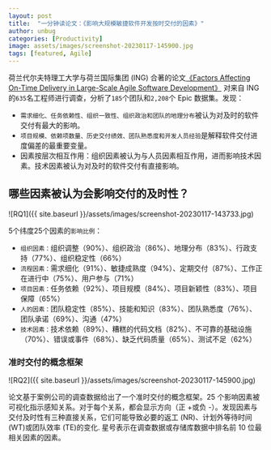 ```yaml
---
layout: post
title:  "一分钟读论文：《影响大规模敏捷软件开发按时交付的因素》"
author: unbug
categories: [Productivity]
image: assets/images/screenshot-20230117-145900.jpg
tags: [featured, Agile]
---
```

荷兰代尔夫特理工大学与荷兰国际集团 (ING) 合著的论文[《Factors Affecting On-Time Delivery in Large-Scale Agile Software Development》][paper1-url] 对来自 ING 的` 635 `名工程师进行调查，分析了` 185 `个团队和` 2,208 `个 Epic 数据集。发现：
- `需求细化、任务依赖性、组织一致性、组织政治和团队的地理分布`被认为对及时的软件交付有最大的影响。
- `项目规模、依赖项数量、历史交付绩效、团队熟悉度和开发人员经验`是解释软件交付进度偏差的最重要变量。
- 因素按层次相互作用：组织因素被认为与人员因素相互作用，进而影响技术因素。技术因素被认为对及时的软件交付有直接影响。

## 哪些因素被认为会影响交付的及时性？
![RQ1]({{ site.baseurl }}/assets/images/screenshot-20230117-143733.jpg)

5个纬度25个因素的`影响比例`：
- `组织因素：`组织调整（90%）、组织政治（86%）、地理分布（83%）、行政支持（77%）、组织稳定性（66%）
- `流程因素：`需求细化（91%）、敏捷成熟度（94%）、定期交付（87%）、工作正在进行中（75%）、用户参与（71%）
- `项目因素：`任务依赖（92%）、项目规模（84%）、项目新颖性（83%）、项目保障（65%）
- `人的因素：`团队稳定性（85%）、技能和知识（83%）、团队熟悉度（76%）、团队承诺（69%）、沟通（47%）
- `技术因素：`技术依赖（89%）、糟糕的代码文档（82%）、不可靠的基础设施（70%）、错误或事件（68%）、缺乏代码质量（65%）、测试不足（62%）

### 准时交付的概念框架
![RQ2]({{ site.baseurl }}/assets/images/screenshot-20230117-145900.jpg)

论文基于案例公司的调查数据给出了一个准时交付的概念框架。25 个影响因素被可视化指示感知关系。对于每个关系，都会显示方向（正 +或负 -）。发现因素与交付及时性有三种直接关系，它们可能导致必要的返工 (NR)、计划外等待时间 (WT)或团队效率 (TE)的变化. 星号表示在调查数据或存储库数据中排名前 10 位最相关因素的因素。



[paper1-url]: https://ieeexplore.ieee.org/stamp/stamp.jsp?tp=&arnumber=9503331